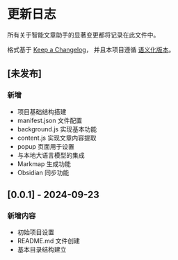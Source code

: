 # 更新日志

所有关于智能文章助手的显著变更都将记录在此文件中。

格式基于 [Keep a Changelog](https://keepachangelog.com/zh-CN/1.0.0/)，
并且本项目遵循 [语义化版本](https://semver.org/lang/zh-CN/)。

## [未发布]

### 新增

- 项目基础结构搭建
- manifest.json 文件配置
- background.js 实现基本功能
- content.js 实现文章内容提取
- popup 页面用于设置
- 与本地大语言模型的集成
- Markmap 生成功能
- Obsidian 同步功能

## [0.0.1] - 2024-09-23

### 新增内容

- 初始项目设置
- README.md 文件创建
- 基本目录结构建立
